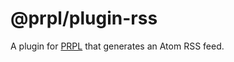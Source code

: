 # @prpl/plugin-rss

A plugin for [PRPL](https://github.com/tyhopp/prpl) that generates an Atom RSS feed.

